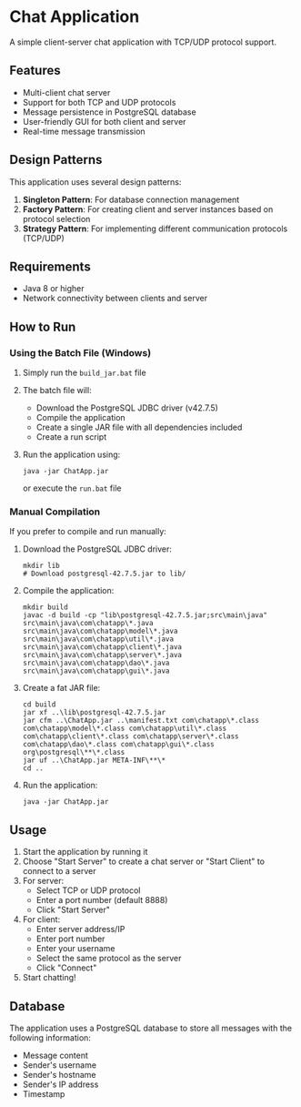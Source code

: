 # Chat Application

A simple client-server chat application with TCP/UDP protocol support.

## Features

- Multi-client chat server
- Support for both TCP and UDP protocols
- Message persistence in PostgreSQL database
- User-friendly GUI for both client and server
- Real-time message transmission

## Design Patterns

This application uses several design patterns:

1. **Singleton Pattern**: For database connection management
2. **Factory Pattern**: For creating client and server instances based on protocol selection
3. **Strategy Pattern**: For implementing different communication protocols (TCP/UDP)

## Requirements

- Java 8 or higher
- Network connectivity between clients and server

## How to Run

### Using the Batch File (Windows)

1. Simply run the `build_jar.bat` file
2. The batch file will:
   - Download the PostgreSQL JDBC driver (v42.7.5)
   - Compile the application
   - Create a single JAR file with all dependencies included
   - Create a run script

3. Run the application using:
   ```
   java -jar ChatApp.jar
   ```
   or execute the `run.bat` file

### Manual Compilation

If you prefer to compile and run manually:

1. Download the PostgreSQL JDBC driver:
   ```
   mkdir lib
   # Download postgresql-42.7.5.jar to lib/
   ```

2. Compile the application:
   ```
   mkdir build
   javac -d build -cp "lib\postgresql-42.7.5.jar;src\main\java" src\main\java\com\chatapp\*.java src\main\java\com\chatapp\model\*.java src\main\java\com\chatapp\util\*.java src\main\java\com\chatapp\client\*.java src\main\java\com\chatapp\server\*.java src\main\java\com\chatapp\dao\*.java src\main\java\com\chatapp\gui\*.java
   ```

3. Create a fat JAR file:
   ```
   cd build
   jar xf ..\lib\postgresql-42.7.5.jar
   jar cfm ..\ChatApp.jar ..\manifest.txt com\chatapp\*.class com\chatapp\model\*.class com\chatapp\util\*.class com\chatapp\client\*.class com\chatapp\server\*.class com\chatapp\dao\*.class com\chatapp\gui\*.class org\postgresql\**\*.class
   jar uf ..\ChatApp.jar META-INF\**\*
   cd ..
   ```

4. Run the application:
   ```
   java -jar ChatApp.jar
   ```

## Usage

1. Start the application by running it
2. Choose "Start Server" to create a chat server or "Start Client" to connect to a server
3. For server:
   - Select TCP or UDP protocol
   - Enter a port number (default 8888)
   - Click "Start Server"
4. For client:
   - Enter server address/IP
   - Enter port number
   - Enter your username
   - Select the same protocol as the server
   - Click "Connect"
5. Start chatting!

## Database

The application uses a PostgreSQL database to store all messages with the following information:
- Message content
- Sender's username
- Sender's hostname
- Sender's IP address
- Timestamp 